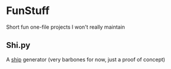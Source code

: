 # FunStuff
Short fun one-file projects I won't really maintain

## Shi.py
A [ship](http://www.urbandictionary.com/define.php?term=shipping) generator (very barbones for now, just a proof of concept)
